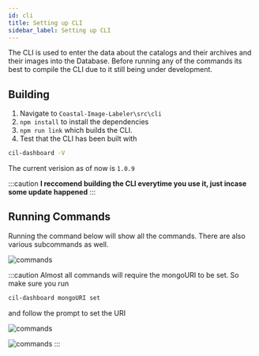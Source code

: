 ```yaml
---
id: cli
title: Setting up CLI
sidebar_label: Setting up CLI
---
```


The CLI is used to enter the data about the catalogs and their archives and
their images into the Database. Before running any of the commands its best to
compile the CLI due to it still being under development.

## Building

1. Navigate to `Coastal-Image-Labeler\src\cli`
2. `npm install` to install the dependencies
3. `npm run link` which builds the CLI.
4. Test that the CLI has been built with 

```bash
cil-dashboard -V
```
The current verision as of now is `1.0.9`


:::caution
**I reccomend building the CLI everytime you use it, just incase some update happened**
:::

## Running Commands

Running the command below will show all the commands. There are also various subcommands as well. 

![commands](../../img/code_documentation/commands.png)

:::caution
Almost all commands will require the mongoURI to be set. So make sure you run

```bash
cil-dashboard mongoURI set
```
and follow the prompt to set the URI

![commands](../../img/code_documentation/set.png)

![commands](../../img/code_documentation/show.png)
:::

